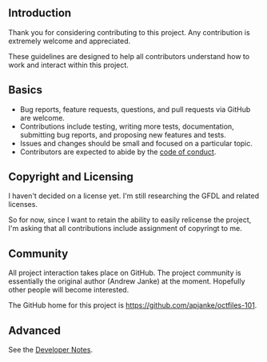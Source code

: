 Introduction
------------

Thank you for considering contributing to this project. Any contribution
is extremely welcome and appreciated.

These guidelines are designed to help all contributors understand how to
work and interact within this project.

Basics
------

* Bug reports, feature requests, questions, and pull requests via GitHub are welcome.
* Contributions include testing, writing more tests, documentation,
  submitting bug reports, and proposing new features and tests.
* Issues and changes should be small and focused on a particular topic.
* Contributors are expected to abide by the [code of conduct](CODE_OF_CONDUCT.md).

Copyright and Licensing
-----------------------

I haven't decided on a license yet.
I'm still researching the GFDL and related licenses.

So for now, since I want to retain the ability to easily relicense the project, I'm asking that all contributions include assignment of copyringt to me.

Community
---------

All project interaction takes place on GitHub.
The project community is essentially the original author (Andrew Janke) at the moment.
Hopefully other people will become interested.

The GitHub home for this project is https://github.com/apjanke/octfiles-101.

Advanced
--------

See the [Developer Notes](doc-project/Developer-Notes.md).
